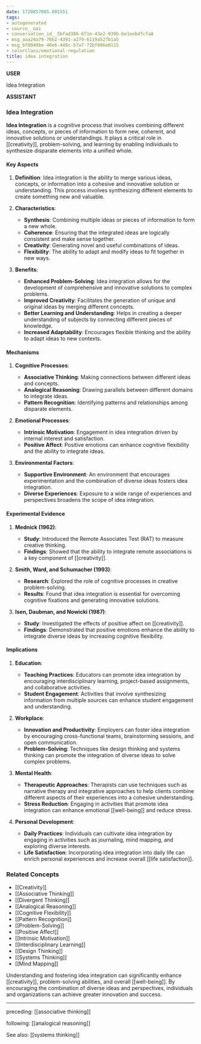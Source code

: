 ```yaml
---
date: 1720857085.001551
tags:
- autogenerated
- source__oai
- conversation_id__5bfad386-6f1e-43e2-939b-be1eeb4fcfa8
- msg_aaa24a79-76b2-4391-a279-6119a527b1a5
- msg_bf0048be-40e6-448c-b7a7-72bf086e0115
- colorclass/emotional-regulation
title: idea integration
---
```


**USER**

Idea Integration


**ASSISTANT**

### Idea Integration

**Idea Integration** is a cognitive process that involves combining different ideas, concepts, or pieces of information to form new, coherent, and innovative solutions or understandings. It plays a critical role in [[creativity]], problem-solving, and learning by enabling individuals to synthesize disparate elements into a unified whole.

#### Key Aspects

1. **Definition**:
   Idea integration is the ability to merge various ideas, concepts, or information into a cohesive and innovative solution or understanding. This process involves synthesizing different elements to create something new and valuable.

2. **Characteristics**:
   - **Synthesis**: Combining multiple ideas or pieces of information to form a new whole.
   - **Coherence**: Ensuring that the integrated ideas are logically consistent and make sense together.
   - **Creativity**: Generating novel and useful combinations of ideas.
   - **Flexibility**: The ability to adapt and modify ideas to fit together in new ways.

3. **Benefits**:
   - **Enhanced Problem-Solving**: Idea integration allows for the development of comprehensive and innovative solutions to complex problems.
   - **Improved Creativity**: Facilitates the generation of unique and original ideas by merging different concepts.
   - **Better Learning and Understanding**: Helps in creating a deeper understanding of subjects by connecting different pieces of knowledge.
   - **Increased Adaptability**: Encourages flexible thinking and the ability to adapt ideas to new contexts.

#### Mechanisms

1. **Cognitive Processes**:
   - **Associative Thinking**: Making connections between different ideas and concepts.
   - **Analogical Reasoning**: Drawing parallels between different domains to integrate ideas.
   - **Pattern Recognition**: Identifying patterns and relationships among disparate elements.

2. **Emotional Processes**:
   - **Intrinsic Motivation**: Engagement in idea integration driven by internal interest and satisfaction.
   - **Positive Affect**: Positive emotions can enhance cognitive flexibility and the ability to integrate ideas.

3. **Environmental Factors**:
   - **Supportive Environment**: An environment that encourages experimentation and the combination of diverse ideas fosters idea integration.
   - **Diverse Experiences**: Exposure to a wide range of experiences and perspectives broadens the scope of idea integration.

#### Experimental Evidence

1. **Mednick (1962)**:
   - **Study**: Introduced the Remote Associates Test (RAT) to measure creative thinking.
   - **Findings**: Showed that the ability to integrate remote associations is a key component of [[creativity]].

2. **Smith, Ward, and Schumacher (1993)**:
   - **Research**: Explored the role of cognitive processes in creative problem-solving.
   - **Results**: Found that idea integration is essential for overcoming cognitive fixations and generating innovative solutions.

3. **Isen, Daubman, and Nowicki (1987)**:
   - **Study**: Investigated the effects of positive affect on [[creativity]].
   - **Findings**: Demonstrated that positive emotions enhance the ability to integrate diverse ideas by increasing cognitive flexibility.

#### Implications

1. **Education**:
   - **Teaching Practices**: Educators can promote idea integration by encouraging interdisciplinary learning, project-based assignments, and collaborative activities.
   - **Student Engagement**: Activities that involve synthesizing information from multiple sources can enhance student engagement and understanding.

2. **Workplace**:
   - **Innovation and Productivity**: Employers can foster idea integration by encouraging cross-functional teams, brainstorming sessions, and open communication.
   - **Problem-Solving**: Techniques like design thinking and systems thinking can promote the integration of diverse ideas to solve complex problems.

3. **Mental Health**:
   - **Therapeutic Approaches**: Therapists can use techniques such as narrative therapy and integrative approaches to help clients combine different aspects of their experiences into a cohesive understanding.
   - **Stress Reduction**: Engaging in activities that promote idea integration can enhance emotional [[well-being]] and reduce stress.

4. **Personal Development**:
   - **Daily Practices**: Individuals can cultivate idea integration by engaging in activities such as journaling, mind mapping, and exploring diverse interests.
   - **Life Satisfaction**: Incorporating idea integration into daily life can enrich personal experiences and increase overall [[life satisfaction]].

### Related Concepts

- [[Creativity]]
- [[Associative Thinking]]
- [[Divergent Thinking]]
- [[Analogical Reasoning]]
- [[Cognitive Flexibility]]
- [[Pattern Recognition]]
- [[Problem-Solving]]
- [[Positive Affect]]
- [[Intrinsic Motivation]]
- [[Interdisciplinary Learning]]
- [[Design Thinking]]
- [[Systems Thinking]]
- [[Mind Mapping]]

Understanding and fostering idea integration can significantly enhance [[creativity]], problem-solving abilities, and overall [[well-being]]. By encouraging the combination of diverse ideas and perspectives, individuals and organizations can achieve greater innovation and success.


---

preceding: [[associative thinking]]  


following: [[analogical reasoning]]

See also: [[systems thinking]]